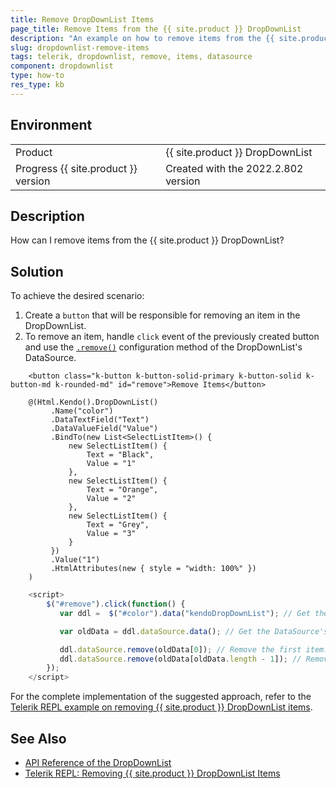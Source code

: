 ```yaml
---
title: Remove DropDownList Items
page_title: Remove Items from the {{ site.product }} DropDownList
description: "An example on how to remove items from the {{ site.product }} DropDownList."
slug: dropdownlist-remove-items
tags: telerik, dropdownlist, remove, items, datasource
component: dropdownlist
type: how-to
res_type: kb
---
```


## Environment

<table>
 <tr>
  <td>Product</td>
  <td>{{ site.product }} DropDownList</td>
 </tr>
 <tr>
  <td>Progress {{ site.product }} version</td>
  <td>Created with the 2022.2.802 version</td>
 </tr>
</table>

## Description

How can I remove items from the {{ site.product }} DropDownList?

## Solution

To achieve the desired scenario: 

1. Create a `button` that will be responsible for removing an item in the DropDownList.
1. To remove an item, handle `click` event of the previously created button and use the [`.remove()`](https://docs.telerik.com/kendo-ui/api/javascript/data/datasource/methods/remove) configuration method of the DropDownList's DataSource.

```Index.cshtml
    <button class="k-button k-button-solid-primary k-button-solid k-button-md k-rounded-md" id="remove">Remove Items</button>

    @(Html.Kendo().DropDownList()
         .Name("color")
         .DataTextField("Text")
         .DataValueField("Value")
         .BindTo(new List<SelectListItem>() {
             new SelectListItem() {
                 Text = "Black",
                 Value = "1"
             },
             new SelectListItem() {
                 Text = "Orange",
                 Value = "2"
             },
             new SelectListItem() {
                 Text = "Grey",
                 Value = "3"
             }
         })
         .Value("1")
         .HtmlAttributes(new { style = "width: 100%" })
    )
```
```Script.js
    <script>
        $("#remove").click(function() {
           var ddl =  $("#color").data("kendoDropDownList"); // Get the reference of the DropDownList. 

           var oldData = ddl.dataSource.data(); // Get the DataSource's data.

           ddl.dataSource.remove(oldData[0]); // Remove the first item.
           ddl.dataSource.remove(oldData[oldData.length - 1]); // Remove the last item.
        });
    </script>
```

For the complete implementation of the suggested approach, refer to the [Telerik REPL example on removing {{ site.product }} DropDownList items](https://netcorerepl.telerik.com/QQOXbxbx53N2swP026).

## See Also 

* [API Reference of the DropDownList](https://docs.telerik.com/kendo-ui/api/javascript/ui/dropdownlist)
* [Telerik REPL: Removing {{ site.product }} DropDownList Items](https://netcorerepl.telerik.com/QQOXbxbx53N2swP026)